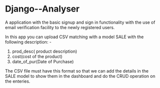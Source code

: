 # Django--Analyser

A application with the basic signup and sign in functionality with the use of email verification facility to the newly registered users.

In this app you can upload CSV matching with a model SALE with the following description: -
1. prod_desc( product description)
2. cost(cost of the product)
3. date_of_pur(Date of Purchase) 

The CSV file must have this format so that we can add the details in the SALE model to show them in the dashboard and do the CRUD operation on the enteries.
